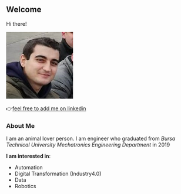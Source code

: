 ## Welcome

Hi there! 

![profile](https://raw.githubusercontent.com/mehmettbaki/mehmettbaki.github.io/main/trabzon%20(2).jpg) 

:point_right:[feel free to add me on linkedin ](https://www.linkedin.com/in/mehmetnhisworld/)



### About Me

I am an animal lover person. I am engineer who graduated from _Bursa Technical University Mechatronics Engineering Department_ in 2019



**I am interested in**:

- Automation
- Digital Transformation (Industry4.0)
- Data
- Robotics


